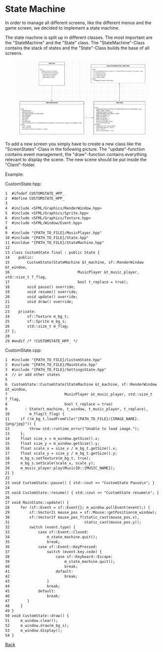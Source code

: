 # State Machine

In order to manage all different screens, like the different menus and the game screen, we decided to implement a state machine.&#x20;

The state machine is split up in different classes. The most important are the "StateMachine" and the "State" class. The "StateMachine"-Class contains the stack of states and the "State"-Class builds the base of all screens. &#x20;

<figure><img src="../assets/Screenshot from 2023-01-31 14-44-03.png" alt=""><figcaption></figcaption></figure>

To add a new screen you simply have to create a new class like the "ScreenStates"-Class in the following picture. The "update"-function contains event management, the "draw"-function contains everything relevant to display the scene. The new scene should be put inside the "Client"-folder.

Example:

CustomState.hpp:

```
1  #ifndef CUSTOMSTATE_HPP_
2  #define CUSTOMSTATE_HPP_
3 
4  #include <SFML/Graphics/RenderWindow.hpp>
5  #include <SFML/Graphics/Sprite.hpp>
6  #include <SFML/Graphics/Texture.hpp>
7  #include <SFML/Window/Event.hpp>
8  
9  #include "{PATH_TO_FILE}/MusicPlayer.hpp"
10 #include "{PATH_TO_FILE}/State.hpp"
11 #incldue "{PATH_TO_FILE}/StateMachine.hpp"
12 
13 class CustomState final : public State {
14    public:
15        CustomState(StateMachine &t_machine, sf::RenderWindow &t_window,
16                               MusicPlayer &t_music_player, std::size_t T_flag,
17                               bool t_replace = true);
18        void pause() override;
19        void resume() override;
20        void update() override;
21        void draw() override;
22
23    private:
24        sf::Texture m_bg_t;
25        sf::Sprite m_bg_s;
26        std::size_t m_flag;
27 };
28
29 #endif /* !CUSTOMSTATE_HPP_ */
```

CustomState.cpp:

```
1  #include "{PATH_TO_FILE}/CustomState.hpp"
2  #include "{PATH_TO_FILE}/MainState.hpp" 
3  #include "{PATH_TO_FILE}/SettingsState.hpp"
4  // or add other states
5
6  CustomState::CustomState(StateMachine &t_machine, sf::RenderWindow &t_window,
7                          MusicPlayer &t_music_player, std::size_t T_flag,
8                          bool t_replace = true)
9        : State(t_machine, t_window, t_music_player, t_replace), 
10         m_flag(t_flag) {
11     if (!m_bg_t.loadFromFile("{PATH_TO_FILE}/{IMAGE_NAME}.{png/jpg}")) {
12         throw std::runtime_error("Unable to load image.");
13     };
14     float size_x = m_window.getSize().x;
15     float size_y = m_window.getSize().y;
16     float scale_x = size_x / m_bg_t.getSize().x;
17     float scale_y = size_y / m_bg_t.getSize().y;
18     m_bg_s.setTexture(m_bg_t, true);
19     m_bg_s.setScale(scale_x, scale_y);
20     m_music_player.play(MusicID::{MUSIC_NAME});
21 }
22
23 void CustomState::pause() { std::cout << "CustomState Pause\n"; }
24
25 void CustomState::resume() { std::cout << "CustomState resume\n"; }
26
27 void MainState::update() {
28     for (sf::Event = sf::Event{}; m_window.pollEvent(event);) {
29         sf::Vector2i mouse_pos = sf::Mouse::getPosition(m_window);
30         sf::Vector2f mouse_pos_f(static_cast(mouse_pos.x),
31                                  static_cast(mouse_pos.y));
32         switch (event.type) {
33             case sf::Event::Closed:
34                 m_state_machine.quit();
35                 break;
36             case sf::Event::KeyPressed:
37                 switch (event.key.code) {
38                     case sf::Keyboard::Escape:
39                         m_state_machine.quit();
40                         break;
41                     default:
42                         break;
43                 }
44                 break;
45             default:
46                 break;
47        }
48     }
49 } 
50 void CustomState::draw() {
51     m_window.clear();
52     m_window.draw(m_bg_s);
53     m_window.display();
54 }
```



[Back](../../README.md)
